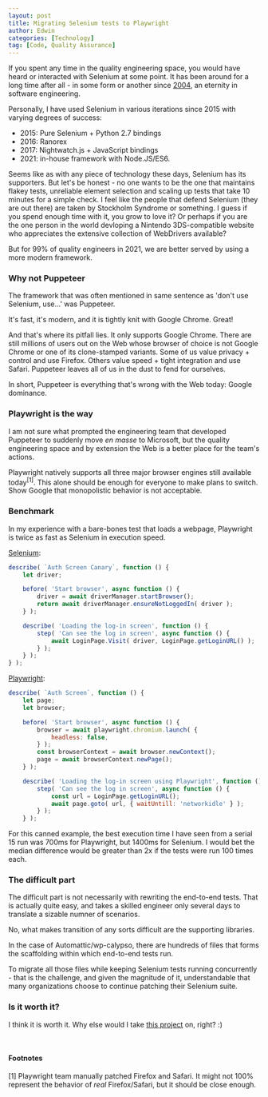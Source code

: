 ```yaml
---
layout: post
title: Migrating Selenium tests to Playwright
author: Edwin
categories: [Technology]
tag: [Code, Quality Assurance]
---
```


If you spent any time in the quality engineering space, you would have heard or interacted with Selenium at some point. It has been around for a long time after all - in some form or another since [2004](https://www.selenium.dev/history/), an eternity in software engineering.

Personally, I have used Selenium in various iterations since 2015 with varying degrees of success:
- 2015: Pure Selenium + Python 2.7 bindings
- 2016: Ranorex 
- 2017: Nightwatch.js + JavaScript bindings 
- 2021: in-house framework with Node.JS/ES6.

Seems like as with any piece of technology these days, Selenium has its supporters. But let's be honest - no one wants to be the one that maintains flakey tests, unreliable element selection and scaling up tests that take 10 minutes for a simple check. I feel like the people that defend Selenium (they are out there) are taken by Stockholm Syndrome or something. I guess if you spend enough time with it, you grow to love it? Or perhaps if you are the one person in the world devloping a Nintendo 3DS-compatible website who appreciates the extensive collection of WebDrivers available?

But for 99% of quality engineers in 2021, we are better served by using a more modern framework.

### Why not Puppeteer

The framework that was often mentioned in same sentence as 'don't use Selenium, use...' was Puppeteer.

It's fast, it's modern, and it is tightly knit with Google Chrome. Great!

And that's where its pitfall lies. It only supports Google Chrome. There are still millions of users out on the Web whose browser of choice is not Google Chrome or one of its clone-stamped variants. Some of us value privacy + control and use Firefox. Others value speed + tight integration and use Safari. Puppeteer leaves all of us in the dust to fend for ourselves.

In short, Puppeteer is everything that's wrong with the Web today: Google dominance.

### Playwright is the way

I am not sure what prompted the engineering team that developed Puppeteer to suddenly move _en masse_ to Microsoft, but the quality engineering space and by extension the Web is a better place for the team's actions.

Playwright natively supports all three major browser engines still available today<sup>[1]</sup>. This alone should be enough for everyone to make plans to switch. Show Google that monopolistic behavior is not acceptable.

### Benchmark

In my experience with a bare-bones test that loads a webpage, Playwright is twice as fast as Selenium in execution speed.

[Selenium](https://github.com/Automattic/wp-calypso/blob/trunk/test/e2e/specs/wp-log-in-out-spec.js#L35-L50):
````javascript
describe( `Auth Screen Canary`, function () {
	let driver;

	before( 'Start browser', async function () {
		driver = await driverManager.startBrowser();
		return await driverManager.ensureNotLoggedIn( driver );
	} );

	describe( 'Loading the log-in screen', function () {
		step( 'Can see the log in screen', async function () {
			await LoginPage.Visit( driver, LoginPage.getLoginURL() );
		} );
	} );
} );
````

[Playwright](https://github.com/Automattic/wp-calypso/blob/trunk/test/e2e/specs-playwright/wp-log-in-out-spec.js):
````javascript
describe( `Auth Screen`, function () {
	let page;
	let browser;

	before( 'Start browser', async function () {
		browser = await playwright.chromium.launch( {
			headless: false,
		} );
		const browserContext = await browser.newContext();
		page = await browserContext.newPage();
	} );

	describe( 'Loading the log-in screen using Playwright', function () {
		step( 'Can see the log in screen', async function () {
			const url = LoginPage.getLoginURL();
			await page.goto( url, { waitUntill: 'networkidle' } );
		} );
	} );
````

For this canned example, the best execution time I have seen from a serial 15 run was 700ms for Playwright, but 1400ms for Selenium.
I would bet the median difference would be greater than 2x if the tests were run 100 times each.

### The difficult part

The difficult part is not necessarily with rewriting the end-to-end tests. That is actually quite easy, and takes a skilled engineer only several days to translate a sizable numner of scenarios.

No, what makes transition of any sorts difficult are the supporting libraries.

In the case of Automattic/wp-calypso, there are hundreds of files that forms the scaffolding within which end-to-end tests run. 

To migrate all those files while keeping Selenium tests running concurrently - that is the challenge, and given the magnitude of it, understandable that many organizations choose to continue patching their Selenium suite.

### Is it worth it?

I think it is worth it. Why else would I take [this project](https://github.com/Automattic/wp-calypso/issues/50693) on, right? :)

&nbsp;
&nbsp;
&nbsp;

#### Footnotes

[1] Playwright team manually patched Firefox and Safari. It might not 100% represent the behavior of _real_ Firefox/Safari, but it should be close enough.